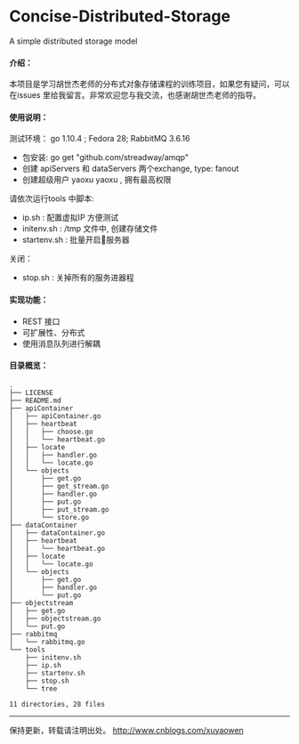 # Concise-Distributed-Storage
A simple distributed storage model

#### 介绍：
本项目是学习胡世杰老师的分布式对象存储课程的训练项目，如果您有疑问，可以在issues 里给我留言。非常欢迎您与我交流，也感谢胡世杰老师的指导。

#### 使用说明：
测试环境： go 1.10.4 ; Fedora 28; RabbitMQ 3.6.16
- 包安装: go get "github.com/streadway/amqp" 
- 创建 apiServers 和 dataServers 两个exchange, type: fanout
- 创建超级用户 yaoxu yaoxu , 拥有最高权限

请依次运行tools 中脚本: 
- ip.sh : 配置虚拟IP 方便测试 
- initenv.sh : /tmp 文件中, 创建存储文件 
- startenv.sh : 批量开启服务器 

关闭：
- stop.sh : 关掉所有的服务进器程 

#### 实现功能：
- REST 接口
- 可扩展性、分布式 
- 使用消息队列进行解耦

#### 目录概览：

```
.
├── LICENSE
├── README.md
├── apiContainer
│   ├── apiContainer.go
│   ├── heartbeat
│   │   ├── choose.go
│   │   └── heartbeat.go
│   ├── locate
│   │   ├── handler.go
│   │   └── locate.go
│   └── objects
│       ├── get.go
│       ├── get_stream.go
│       ├── handler.go
│       ├── put.go
│       ├── put_stream.go
│       └── store.go
├── dataContainer
│   ├── dataContainer.go
│   ├── heartbeat
│   │   └── heartbeat.go
│   ├── locate
│   │   └── locate.go
│   └── objects
│       ├── get.go
│       ├── handler.go
│       └── put.go
├── objectstream
│   ├── get.go
│   ├── objectstream.go
│   └── put.go
├── rabbitmq
│   └── rabbitmq.go
└── tools
    ├── initenv.sh
    ├── ip.sh
    ├── startenv.sh
    ├── stop.sh
    └── tree

11 directories, 28 files

```

---
保持更新，转载请注明出处。 http://www.cnblogs.com/xuyaowen

